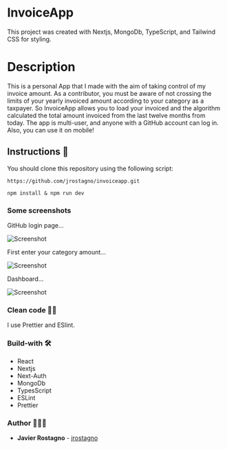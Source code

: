 # InvoiceApp

This project was created with Nextjs, MongoDb, TypeScript, and Tailwind CSS for styling.

# Description
This is a personal App that I made with the aim of taking control of my invoice amount. As a contributor, you must be aware of not crossing the limits of your yearly invoiced amount according to your category as a taxpayer. So InvoiceApp allows you to load your invoiced and the algorithm calculated the total amount invoiced from the last twelve months from today. The app is multi-user, and anyone with a GitHub account can log in. Also, you can use it on mobile!
## Instructions 🚀

You should clone this repository using the following script:

```
https://github.com/jrostagno/invoiceapp.git
```

```
npm install & npm run dev
```

### Some screenshots

GitHub login page...

![Screenshot](https://res.cloudinary.com/dlw5hqmkj/image/upload/v1660576606/invoiceapp1_wtplcy.png)

First enter your category amount...

![Screenshot](https://res.cloudinary.com/dlw5hqmkj/image/upload/v1660576606/invoiceapp2_xpxoht.png)

Dashboard...

![Screenshot](https://res.cloudinary.com/dlw5hqmkj/image/upload/v1660577131/invoiceapp4_gg6q9b.png)

### Clean code 💅🏻

I use Prettier and ESlint.

### Build-with 🛠️

- React
- Nextjs
- Next-Auth
- MongoDb
- TypesScript
- ESLint
- Prettier

### Author 👨🏻‍💻

- **Javier Rostagno** - [jrostagno](https://github.com/jrostagno)
